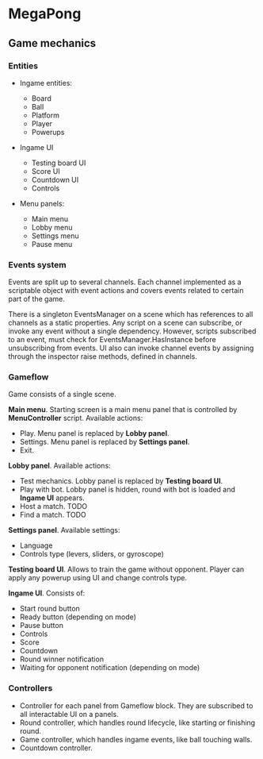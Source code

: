 ﻿# MegaPong

## Game mechanics

### Entities

- Ingame entities:
  - Board
  - Ball
  - Platform
  - Player
  - Powerups


- Ingame UI
  - Testing board UI
  - Score UI
  - Countdown UI
  - Controls


- Menu panels: 
  - Main menu
  - Lobby menu
  - Settings menu
  - Pause menu


### Events system

Events are split up to several channels.
Each channel implemented as a scriptable object with event actions and covers events related to certain part of the game.

There is a singleton EventsManager on a scene which has references to all channels as a static properties.
Any script on a scene can subscribe, or invoke any event without a single dependency.
However, scripts subscribed to an event, must check for EventsManager.HasInstance before unsubscribing from events.
UI also can invoke channel events by assigning through the inspector raise methods, defined in channels.

### Gameflow

Game consists of a single scene.

**Main menu**. Starting screen is a main menu panel that is controlled by **MenuController** script.
Available actions:
- Play. Menu panel is replaced by **Lobby panel**.
- Settings. Menu panel is replaced by **Settings panel**.
- Exit.

**Lobby panel**. Available actions:
- Test mechanics. Lobby panel is replaced by **Testing board UI**.
- Play with bot. Lobby panel is hidden, round with bot is loaded and **Ingame UI** appears.
- Host a match. TODO
- Find a match. TODO

**Settings panel**. Available settings:
- Language
- Controls type (levers, sliders, or gyroscope)

**Testing board UI**. Allows to train the game without opponent.
Player can apply any powerup using UI and change controls type.

**Ingame UI**. Consists of:
- Start round button
- Ready button (depending on mode)
- Pause button
- Controls
- Score
- Countdown
- Round winner notification
- Waiting for opponent notification (depending on mode)

### Controllers
- Controller for each panel from Gameflow block. They are subscribed to all interactable UI on a panels.
- Round controller, which handles round lifecycle, like starting or finishing round.
- Game controller, which handles ingame events, like ball touching walls.
- Countdown controller.